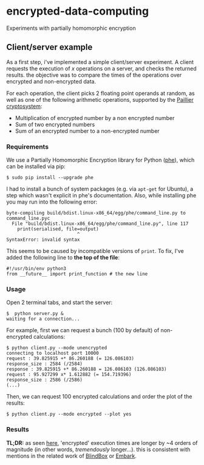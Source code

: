 # encrypted-data-computing
Experiments with partially homomorphic encryption

## Client/server example

As a first step, i've implemented a simple client/server experiment. 
A client requests the execution of *x* operations on a server, and checks the 
returned results. the objective was to compare the times of the operations over 
encrypted and non-encrypted data. 

For each operation, the client picks 2 floating 
point operands at random, as well as one of the following arithmetic operations, 
supported by the [Paillier cryptosystem](https://en.wikipedia.org/wiki/Paillier_cryptosystem):

* Multiplication of encrypted number by a non encrypted number
* Sum of two encrypted numbers
* Sum of an encrypted number to a non-encrypted number

### Requirements

We use a Partially Homomorphic Encryption library for Python 
([phe](http://python-paillier.readthedocs.io/en/latest/)), which can 
be installed via pip:

```
$ sudo pip install --upgrade phe
```

I had to install a bunch of system packages (e.g. via `apt-get` for Ubuntu), a 
step which wasn't explicit in phe's documentation. Also, while installing phe 
you may run into the following error:

```
byte-compiling build/bdist.linux-x86_64/egg/phe/command_line.py to command_line.pyc
  File "build/bdist.linux-x86_64/egg/phe/command_line.py", line 117
    print(serialised, file=output)
                          ^
SyntaxError: invalid syntax
```

This seems to be caused by incompatible versions of `print`. To fix, I've 
added the following line to **the top of the file**:

```
#!/usr/bin/env python3
from __future__ import print_function # the new line
```

### Usage

Open 2 terminal tabs, and start the server:
```
$  python server.py &
waiting for a connection...
```

For example, first we can request a bunch (100 by default) of non-encrypted calculations:
```
$ python client.py --mode unencrypted
connecting to localhost port 10000
request : 39.825915 +* 86.260188 (= 126.086103)
response_size : 2584 (/2584)
response : 39.825915 +* 86.260188 = 126.086103 (126.086103)
request : 95.927299 x* 1.612882 (= 154.719396)
response_size : 2586 (/2586)
(...)
```

Then, we can request 100 encrypted calculations and order the plot of the 
results:
```
$ python client.py --mode encrypted --plot yes
```

### Results

**TL;DR:** as seen [here](https://github.com/adamiaonr/encrypted-data-computing/blob/master/graphs/exec-times.pdf), 
'encrypted' execution times are longer by ~4 orders of magnitude (in other 
words, *tremendously* longer...). this is consistent with mentions in the 
related work of [BlindBox](http://iot.stanford.edu/pubs/sherry-blindbox-sigcomm15.pdf) 
or [Embark](http://www.justinesherry.com/assets/papers/embark.pdf).
